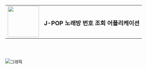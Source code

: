 <table align="center" style="border: none; width: 100%; text-align: center;">
  <tr>
    <td style="border: none;">
      <img src="https://github.com/user-attachments/assets/cff2cace-f370-4264-90b6-1cf8f47d3d98" width="100">
    </td>
    <td style="border: none;">
      <h3>J-POP 노래방 번호 조회 어플리케이션</h2>
    </td>
  </tr>
</table>

<br>
<br>

![그래픽](https://github.com/user-attachments/assets/bc145670-c568-40c6-b1e7-7695168192b8)
